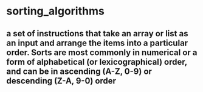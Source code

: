 # sorting_algorithms

## a set of instructions that take an array or list as an input and arrange the items into a particular order. Sorts are most commonly in numerical or a form of alphabetical (or lexicographical) order, and can be in ascending (A-Z, 0-9) or descending (Z-A, 9-0) order
